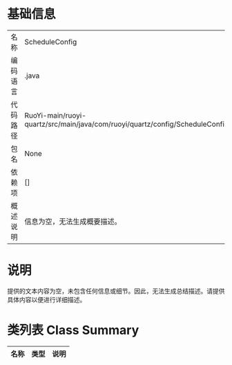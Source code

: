 # 基础信息

|      |      |
|------|------|
| 名称 | ScheduleConfig |
| 编码语言 | .java |
| 代码路径 | RuoYi-main/ruoyi-quartz/src/main/java/com/ruoyi/quartz/config/ScheduleConfig.java |
| 包名 | None |
| 依赖项 | [] |
| 概述说明 | 信息为空，无法生成概要描述。 |

# 说明

提供的文本内容为空，未包含任何信息或细节。因此，无法生成总结描述。请提供具体内容以便进行详细描述。

# 类列表 Class Summary

| 名称   | 类型  | 说明 |
|-------|------|-------------|





